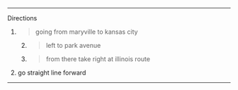 *****
Directions
1. > going from maryville to kansas city 
    2. > left to park avenue 
    3.  > from there take right at illinois route 
4. go straight line forward

******
